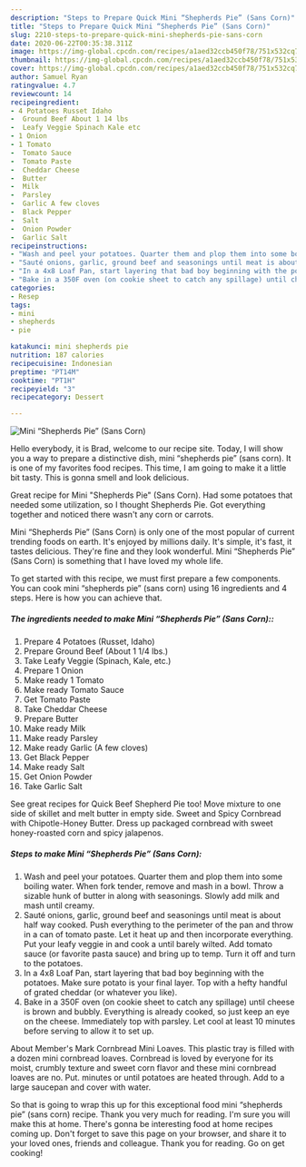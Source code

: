 ```yaml
---
description: "Steps to Prepare Quick Mini “Shepherds Pie” (Sans Corn)"
title: "Steps to Prepare Quick Mini “Shepherds Pie” (Sans Corn)"
slug: 2210-steps-to-prepare-quick-mini-shepherds-pie-sans-corn
date: 2020-06-22T00:35:38.311Z
image: https://img-global.cpcdn.com/recipes/a1aed32ccb450f78/751x532cq70/mini-shepherds-pie-sans-corn-recipe-main-photo.jpg
thumbnail: https://img-global.cpcdn.com/recipes/a1aed32ccb450f78/751x532cq70/mini-shepherds-pie-sans-corn-recipe-main-photo.jpg
cover: https://img-global.cpcdn.com/recipes/a1aed32ccb450f78/751x532cq70/mini-shepherds-pie-sans-corn-recipe-main-photo.jpg
author: Samuel Ryan
ratingvalue: 4.7
reviewcount: 14
recipeingredient:
- 4 Potatoes Russet Idaho
-  Ground Beef About 1 14 lbs
-  Leafy Veggie Spinach Kale etc
- 1 Onion
- 1 Tomato
-  Tomato Sauce
-  Tomato Paste
-  Cheddar Cheese
-  Butter
-  Milk
-  Parsley
-  Garlic A few cloves
-  Black Pepper
-  Salt
-  Onion Powder
-  Garlic Salt
recipeinstructions:
- "Wash and peel your potatoes. Quarter them and plop them into some boiling water. When fork tender, remove and mash in a bowl. Throw a sizable hunk of butter in along with seasonings. Slowly add milk and mash until creamy."
- "Sauté onions, garlic, ground beef and seasonings until meat is about half way cooked. Push everything to the perimeter of the pan and throw in a can of tomato paste. Let it heat up and then incorporate everything. Put your leafy veggie in and cook a until barely wilted. Add tomato sauce (or favorite pasta sauce) and bring up to temp. Turn it off and turn to the potatoes."
- "In a 4x8 Loaf Pan, start layering that bad boy beginning with the potatoes. Make sure potato is your final layer. Top with a hefty handful of grated cheddar (or whatever you like)."
- "Bake in a 350F oven (on cookie sheet to catch any spillage) until cheese is brown and bubbly. Everything is already cooked, so just keep an eye on the cheese. Immediately top with parsley. Let cool at least 10 minutes before serving to allow it to set up."
categories:
- Resep
tags:
- mini
- shepherds
- pie

katakunci: mini shepherds pie
nutrition: 187 calories
recipecuisine: Indonesian
preptime: "PT14M"
cooktime: "PT1H"
recipeyield: "3"
recipecategory: Dessert

---
```



![Mini “Shepherds Pie” (Sans Corn)](https://img-global.cpcdn.com/recipes/a1aed32ccb450f78/751x532cq70/mini-shepherds-pie-sans-corn-recipe-main-photo.jpg)

Hello everybody, it is Brad, welcome to our recipe site. Today, I will show you a way to prepare a distinctive dish, mini “shepherds pie” (sans corn). It is one of my favorites food recipes. This time, I am going to make it a little bit tasty. This is gonna smell and look delicious.

Great recipe for Mini &#34;Shepherds Pie&#34; (Sans Corn). Had some potatoes that needed some utilization, so I thought Shepherds Pie. Got everything together and noticed there wasn&#39;t any corn or carrots.

Mini “Shepherds Pie” (Sans Corn) is only one of the most popular of current trending foods on earth. It's enjoyed by millions daily. It's simple, it's fast, it tastes delicious. They're fine and they look wonderful. Mini “Shepherds Pie” (Sans Corn) is something that I have loved my whole life.


To get started with this recipe, we must first prepare a few components. You can cook mini “shepherds pie” (sans corn) using 16 ingredients and 4 steps. Here is how you can achieve that.

##### The ingredients needed to make Mini “Shepherds Pie” (Sans Corn)::

1. Prepare 4 Potatoes (Russet, Idaho)
1. Prepare  Ground Beef (About 1 1/4 lbs.)
1. Take  Leafy Veggie (Spinach, Kale, etc.)
1. Prepare 1 Onion
1. Make ready 1 Tomato
1. Make ready  Tomato Sauce
1. Get  Tomato Paste
1. Take  Cheddar Cheese
1. Prepare  Butter
1. Make ready  Milk
1. Make ready  Parsley
1. Make ready  Garlic (A few cloves)
1. Get  Black Pepper
1. Make ready  Salt
1. Get  Onion Powder
1. Take  Garlic Salt


See great recipes for Quick Beef Shepherd Pie too! Move mixture to one side of skillet and melt butter in empty side. Sweet and Spicy Cornbread with Chipotle-Honey Butter. Dress up packaged cornbread with sweet honey-roasted corn and spicy jalapenos. 

##### Steps to make Mini “Shepherds Pie” (Sans Corn):

1. Wash and peel your potatoes. Quarter them and plop them into some boiling water. When fork tender, remove and mash in a bowl. Throw a sizable hunk of butter in along with seasonings. Slowly add milk and mash until creamy.
1. Sauté onions, garlic, ground beef and seasonings until meat is about half way cooked. Push everything to the perimeter of the pan and throw in a can of tomato paste. Let it heat up and then incorporate everything. Put your leafy veggie in and cook a until barely wilted. Add tomato sauce (or favorite pasta sauce) and bring up to temp. Turn it off and turn to the potatoes.
1. In a 4x8 Loaf Pan, start layering that bad boy beginning with the potatoes. Make sure potato is your final layer. Top with a hefty handful of grated cheddar (or whatever you like).
1. Bake in a 350F oven (on cookie sheet to catch any spillage) until cheese is brown and bubbly. Everything is already cooked, so just keep an eye on the cheese. Immediately top with parsley. Let cool at least 10 minutes before serving to allow it to set up.


About Member&#39;s Mark Cornbread Mini Loaves. This plastic tray is filled with a dozen mini cornbread loaves. Cornbread is loved by everyone for its moist, crumbly texture and sweet corn flavor and these mini cornbread loaves are no. Put. minutes or until potatoes are heated through. Add to a large saucepan and cover with water. 

So that is going to wrap this up for this exceptional food mini “shepherds pie” (sans corn) recipe. Thank you very much for reading. I'm sure you will make this at home. There's gonna be interesting food at home recipes coming up. Don't forget to save this page on your browser, and share it to your loved ones, friends and colleague. Thank you for reading. Go on get cooking!
